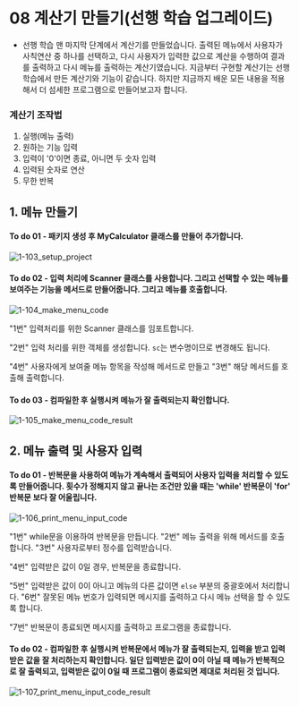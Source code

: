 # 08 계산기 만들기(선행 학습 업그레이드)
- 선행 학습 맨 마지막 단계에서 계산기를 만들었습니다. 출력된 메뉴에서 사용자가 사칙연산 중 하나를 선택하고, 다시 사용자가 입력한 값으로 계산을 수행하여 결과를 출력하고 다시 메뉴를 출력하는 계산기였습니다. 지금부터 구현할 계산기는 선행 학습에서 만든 계산기와 기능이 같습니다. 하지만 지금까지 배운 모든 내용을 적용해서 더 섬세한 프로그램으로 만들어보고자 합니다.
### 계산기 조작법 
1. 실행(메뉴 출력)
2. 원하는 기능 입력
3. 입력이 '0'이면 종료, 아니면 두 숫자 입력
4. 입력된 숫자로 연산
5. 무한 반복

## 1. 메뉴 만들기
#### To do 01 - 패키지 생성 후 MyCalculator 클래스를 만들어 추가합니다.
![1-103_setup_project](https://github.com/user-attachments/assets/1a008e47-81af-47fe-9b74-0f13770ef271)

#### To do 02 - 입력 처리에 Scanner 클래스를 사용합니다. 그리고 선택할 수 있는 메뉴를 보여주는 기능을 메서드로 만들어줍니다. 그리고 메뉴를 호출합니다.
![1-104_make_menu_code](https://github.com/user-attachments/assets/c2443f7a-9678-448c-a13a-d51f54820f0f)

"1번" 입력처리를 위한 Scanner 클래스를 임포트합니다. 

"2번" 입력 처리를 위한 객체를 생성합니다. `sc`는 변수명이므로 변경해도 됩니다. 

"4번" 사용자에게 보여줄 메뉴 항목을 작성해 메서드로 만들고 "3번" 해당 메서드를 호출해 출력합니다.

#### To do 03 - 컴파일한 후 실행시켜 메뉴가 잘 출력되는지 확인합니다. 
![1-105_make_menu_code_result](https://github.com/user-attachments/assets/35275b77-8863-4a13-8223-72d5c19b7d76)

## 2. 메뉴 출력 및 사용자 입력
#### To do 01 - 반복문을 사용하여 메뉴가 계속해서 출력되어 사용자 입력을 처리할 수 있도록 만들어줍니다. 횟수가 정해지지 않고 끝나는 조건만 있을 때는 'while' 반복문이 'for' 반복문 보다 잘 어울립니다. 
![1-106_print_menu_input_code](https://github.com/user-attachments/assets/d68663e3-1f53-4da8-82dd-991b220cbcd0)

"1번" while문을 이용하여 반복문을 만듭니다. "2번" 메뉴 출력을 위해 메서드를 호출합니다. "3번" 사용자로부터 정수를 입력받습니다. 

"4번" 입력받은 값이 0일 경우, 반복문을 종료합니다. 

"5번" 입력받은 값이 0이 아니고 메뉴의 다른 값이면 `else` 부분의 중괄호에서 처리합니다. "6번" 잘못된 메뉴 번호가 입력되면 메시지를 출력하고 다시 메뉴 선택을 할 수 있도록 합니다. 

"7번" 반복문이 종료되면 메시지를 출력하고 프로그램을 종료합니다. 

#### To do 02 - 컴파일한 후 실행시켜 반복문에서 메뉴가 잘 출력되는지, 입력을 받고 입력받은 값을 잘 처리하는지 확인합니다. 일단 입력받은 값이 0이 아닐 때 메뉴가 반복적으로 잘 출력되고, 입력받은 값이 0일 때 프로그램이 종료되면 제대로 처리된 것 입니다.
![1-107_print_menu_input_code_result](https://github.com/user-attachments/assets/a9171e64-e31a-43f1-a065-5c697a6d9e01)
